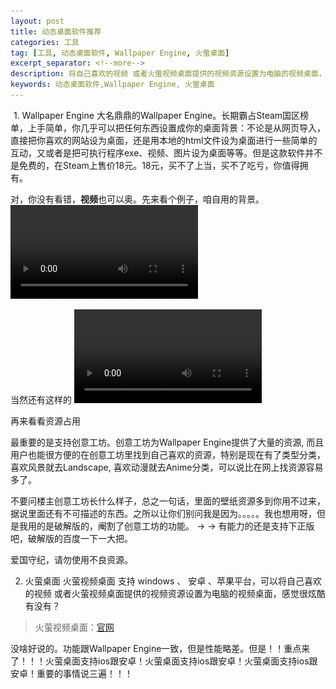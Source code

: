```yaml
---
layout: post
title: 动态桌面软件推荐
categories: 工具
tag: [工具, 动态桌面软件, Wallpaper Engine, 火萤桌面]
excerpt_separator: <!--more-->
description: 将自己喜欢的视频 或者火萤视频桌面提供的视频资源设置为电脑的视频桌面，感觉很炫酷有没有？
keywords: 动态桌面软件,Wallpaper Engine, 火萤桌面
---
```

<img class="lazy-load" src="/res/i/blank.gif" data-src="https://i.loli.net/2017/10/17/59e5be4a1113a.png" alt="Wallpaper Engine" />
<!--more-->
1. Wallpaper Engine
大名鼎鼎的Wallpaper Engine。长期霸占Steam国区榜单，上手简单，你几乎可以把任何东西设置成你的桌面背景：不论是从网页导入，直接把你喜欢的网站设为桌面，还是用本地的html文件设为桌面进行一些简单的互动，又或者是把可执行程序exe、视频、图片设为桌面等等。但是这款软件并不是免费的，在Steam上售价18元。18元，买不了上当，买不了吃亏，你值得拥有。

对，你没有看错，**视频**也可以奥。先来看个例子，咱自用的背景。
<video src="http://ormvr48rd.bkt.clouddn.com/bandicam%202017-10-17%2016-03-04-849.mp4" controls></video>

当然还有这样的
<video src="http://ormvr48rd.bkt.clouddn.com/bandicam%202017-10-17%2016-47-21-559.mp4" controls></video>

再来看看资源占用
<img class="lazy-load" src="/res/i/blank.gif" data-src="https://i.loli.net/2017/10/17/59e5bdd58055f.png" alt="Wallpaper Engine" />

最重要的是支持创意工坊。创意工坊为Wallpaper Engine提供了大量的资源, 而且用户也能很方便的在创意工坊里找到自己喜欢的资源，特别是现在有了类型分类，喜欢风景就去Landscape, 喜欢动漫就去Anime分类，可以说比在网上找资源容易多了。

不要问楼主创意工坊长什么样子，总之一句话，里面的壁纸资源多到你用不过来，据说里面还有不可描述的东西。之所以让你们别问我是因为。。。。。我也想用呀，但是我用的是破解版的，阉割了创意工坊的功能。 -> ->      有能力的还是支持下正版吧，破解版的百度一下一大把。

爱国守纪，请勿使用不良资源。

2. 火萤桌面
火萤视频桌面 支持 windows 、 安卓 、苹果平台，可以将自己喜欢的视频 或者火萤视频桌面提供的视频资源设置为电脑的视频桌面，感觉很炫酷有没有？

> 火萤视频桌面：[官网](http://huoying666.com/)

没啥好说的。功能跟Wallpaper Engine一致，但是性能略差。但是！！重点来了！！！火萤桌面支持ios跟安卓！火萤桌面支持ios跟安卓！火萤桌面支持ios跟安卓！重要的事情说三遍！！！


